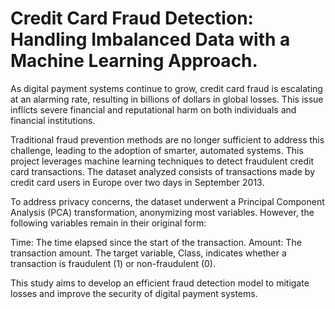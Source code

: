 # Credit Card Fraud Detection: Handling Imbalanced Data with a Machine Learning Approach.

As digital payment systems continue to grow, credit card fraud is escalating at an alarming rate, resulting in billions of dollars in global losses. This issue inflicts severe financial and reputational harm on both individuals and financial institutions.

Traditional fraud prevention methods are no longer sufficient to address this challenge, leading to the adoption of smarter, automated systems. This project leverages machine learning techniques to detect fraudulent credit card transactions. The dataset analyzed consists of transactions made by credit card users in Europe over two days in September 2013.

To address privacy concerns, the dataset underwent a Principal Component Analysis (PCA) transformation, anonymizing most variables. However, the following variables remain in their original form:

Time: The time elapsed since the start of the transaction.
Amount: The transaction amount.
The target variable, Class, indicates whether a transaction is fraudulent (1) or non-fraudulent (0).

This study aims to develop an efficient fraud detection model to mitigate losses and improve the security of digital payment systems.

